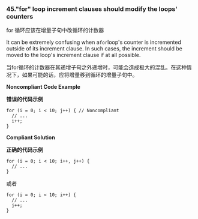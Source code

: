 
### 45."for" loop increment clauses should modify the loops' counters

for 循环应该在增量子句中改循环的计数器


It can be extremely confusing when a`for`loop's counter is incremented outside of its increment clause. In such cases, the increment should be moved to the loop's increment clause if at all possible.

当for循环的计数器在其递增子句之外递增时，可能会造成极大的混乱。在这种情况下，如果可能的话，应将增量移到循环的增量子句中。



**Noncompliant Code Example**

**错误的代码示例**

```
for (i = 0; i < 10; j++) { // Noncompliant
  // ...
  i++;
}
```


**Compliant Solution**

**正确的代码示例**

```
for (i = 0; i < 10; i++, j++) {
  // ...
}
```
或者


```
for (i = 0; i < 10; i++) {
  // ...
  j++;
}
```


